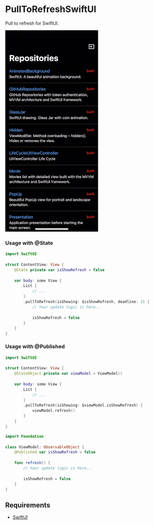 # PullToRefreshSwiftUI

Pull to refresh for SwiftUI.

![](./demo.gif)

### Usage with @State

```swift
import SwiftUI

struct ContentView: View {
    @State private var isShowRefresh = false
    
    var body: some View {
        List {
            // ...
        }
        .pullToRefresh(isShowing: $isShowRefresh, deadline: 2) {
            // Your update logic is here...
            
            isShowRefresh = false
        }
    }
}
```

### Usage with @Published
```swift
import SwiftUI

struct ContentView: View {
    @StateObject private var viewModel = ViewModel()
    
    var body: some View {
        List {
            // ...
        }
        .pullToRefresh(isShowing: $viewModel.isShowRefresh) {
            viewModel.refresh()
        }
    }
}
```
```swift
import Foundation

class ViewModel: ObservableObject {
    @Published var isShowRefresh = false
    
    func refresh() {
        // Your update logic is here...
        
        isShowRefresh = false
    }
}
```

## Requirements
- [SwiftUI](https://developer.apple.com/xcode/swiftui/)
